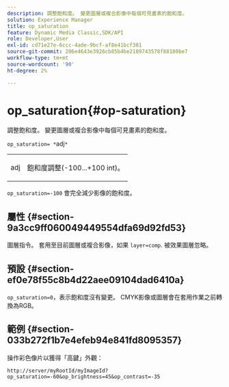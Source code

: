 ```yaml
---
description: 調整飽和度。 變更圖層或複合影像中每個可見畫素的飽和度。
solution: Experience Manager
title: op_saturation
feature: Dynamic Media Classic,SDK/API
role: Developer,User
exl-id: cd71e27e-6ccc-4ade-9bcf-af8e41bcf381
source-git-commit: 206e4643e3926cb85b4be2189743578f88180be7
workflow-type: tm+mt
source-wordcount: '90'
ht-degree: 2%

---
```


# op_saturation{#op-saturation}

調整飽和度。 變更圖層或複合影像中每個可見畫素的飽和度。

`op_saturation= *`adj`*`

<table id="simpletable_5F118A28FE674B06A16F6F19C56B4594"> 
 <tr class="strow"> 
  <td class="stentry"> <p><span class="varname"> adj</span> </p> </td> 
  <td class="stentry"> <p>飽和度調整(-100...+100 int)。 </p></td> 
 </tr> 
</table>

`op_saturation=-100` 會完全減少影像的飽和度。

## 屬性 {#section-9a3cc9ff060049449554dfa69d92fd53}

圖層指令。 套用至目前圖層或複合影像，如果 `layer=comp`. 被效果圖層忽略。

## 預設 {#section-ef0e78f55c8b4d22aee09104dad6410a}

`op_saturation=0`，表示飽和度沒有變更。 CMYK影像或圖層會在套用作業之前轉換為RGB。

## 範例 {#section-033b272f1b7e4efeb94e841fd8095357}

操作彩色像片以獲得「高鍵」外觀：

`http://server/myRootId/myImageId?op_saturation=-60&op_brightness=45&op_contrast=-35`
